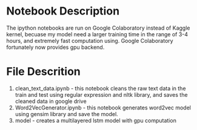 # Notebook Description
The ipython notebooks are run on Google Colaboratory instead of Kaggle kernel, becuase my model need a larger training time in the range of 3-4 hours, and extremely fast computation using. Google Colaboratory fortunately now provides gpu backend.

# File Descrition
1. clean_text_data.ipynb - this notebook cleans the raw text data in the train and test using regular expression and nltk library, and saves the cleaned data in google drive
2. Word2VecGenerator.ipynb - this notebook generates word2vec model using gensim library and save the model.
3. model - creates a multilayered lstm model with gpu computation

